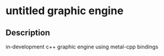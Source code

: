 
# untitled graphic engine

## Description
in-development c++ graphic engine using metal-cpp bindings

